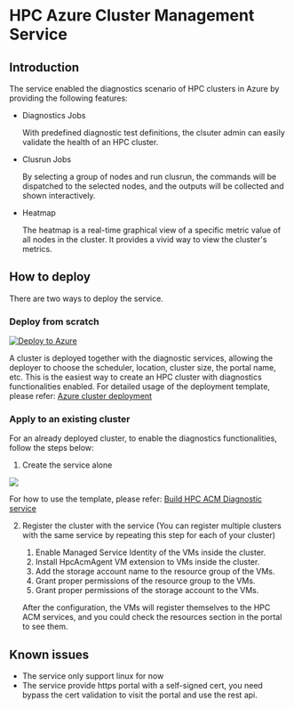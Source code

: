 # HPC Azure Cluster Management Service

## Introduction

The service enabled the diagnostics scenario of HPC clusters in Azure by providing the following features:

* Diagnostics Jobs

   With predefined diagnostic test definitions, the clsuter admin can easily validate the health of an HPC cluster.

* Clusrun Jobs

   By selecting a group of nodes and run clusrun, the commands will be dispatched to the selected nodes, and the outputs will be collected and shown interactively.

* Heatmap

   The heatmap is a real-time graphical view of a specific metric value of all nodes in the cluster. It provides a vivid way to view the cluster's metrics.

## How to deploy
There are two ways to deploy the service.
### Deploy from scratch

   <a href="https://portal.azure.com/#create/Microsoft.Template/uri/https%3A%2F%2Fraw.githubusercontent.com%2FEvanCui%2Fazure-hpc%2Fmaster%2FTemplates%2Fhpc-cluster%2Fazuredeploy.json" target="_blank">
      <img alt="Deploy to Azure" src="http://azuredeploy.net/deploybutton.png"/>
   </a>

   A cluster is deployed together with the diagnostic services, allowing the deployer to choose the scheduler, location, cluster size, the portal name, etc.
   This is the easiest way to create an HPC cluster with diagnostics functionalities enabled.
   For detailed usage of the deployment template, please refer: [Azure cluster deployment](https://github.com/EvanCui/azure-hpc/blob/master/Templates/hpc-cluster/README.md)
### Apply to an existing cluster
For an already deployed cluster, to enable the diagnostics functionalities, follow the steps below:
1. Create the service alone

   <a href="https://portal.azure.com/#create/Microsoft.Template/uri/https%3A%2F%2Fraw.githubusercontent.com%2FEvanCui%2Fhpc-acm%2Fmaster%2Fsrc%2Fdeployment%2Ftemplate%2Ftemplate.json" target="_blank">
  <img src="http://azuredeploy.net/deploybutton.png"/>
</a>

   For how to use the template, please refer: [Build HPC ACM Diagnostic service](https://github.com/EvanCui/hpc-acm/blob/master/src/deployment/template/README.md)
   
2. Register the cluster with the service (You can register multiple clusters with the same service by repeating this step for each of your cluster)

   1. Enable Managed Service Identity of the VMs inside the cluster.
   1. Install HpcAcmAgent VM extension to VMs inside the cluster.
   1. Add the storage account name to the resource group of the VMs.
   1. Grant proper permissions of the resource group to the VMs.
   1. Grant proper permissions of the storage account to the VMs.

   After the configuration, the VMs will register themselves to the HPC ACM services, and you could check the resources section in the portal to see them.

## Known issues
* The service only support linux for now
* The service provide https portal with a self-signed cert, you need bypass the cert validation to visit the portal and use the rest api.
